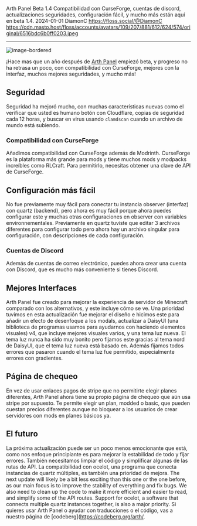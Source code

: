 Arth Panel Beta 1.4 
Compatibilidad con CurseForge, cuentas de discord, actualizaciones seguridades, configuración fácil, y mucho más están aquí en beta 1.4.
2024-01-01
DiamonC
https://floss.social/@DiamonC
https://cdn.masto.host/floss/accounts/avatars/109/207/881/612/624/574/original/6516bdc6b0ff0203.jpeg


---


![image-bordered](https://i.imgur.com/FmznZoo.png)


¡Hace mas que un año después de [Arth Panel]((https://arthmc.xyz/blog/introducing-arth-panel)) empiezó beta, y progreso no ha retrasa un poco, con compatibilidad con CurseForge, mejores con la interfaz, muchos mejores seguridades, y mucho más!


## Seguridad
Seguridad ha mejoró mucho, con muchas características nuevas como el verificar que usted es humano botón con Cloudflare, copias de seguridad cada 12 horas, y buscar en virus usando `clamdscan` cuando un archivo de mundo está subiendo.
### Compatibilidad con CurseForge
Añadimos compatibilidad con CurseForge además de Modrinth. CurseForge es la plataforma más grande para mods y tiene muchos mods y modpacks increíbles como RLCraft. Para permitirlo, necesitas obtener una clave de API de CurseForge.
## Configuración más fácil
No fue previamente muy fácil para conectar tu instancia observer (interfaz) con quartz (backend), pero ahora es muy fácil porque ahora puedes configurar este y muchas otras configuraciones en observer con variables environnementales. Previamente en quartz tuviste que editar 3 archivos diferentes para configurar todo pero ahora hay un archivo singular para configuración, con descripciones de cada configuración.
### Cuentas de Discord
Además de cuentas de correo electrónico, puedes ahora crear una cuenta con Discord, que es mucho más conveniente si tienes Discord.
## Mejores Interfaces
Arth Panel fue creado para mejorar la experiencia de servidor de Minecraft comparado con los alternativos, y este incluye cómo se ve. Una prioridad tuvimos en esta actualización fue mejorar el diseño e hicimos este para añadir un efecto de desenfoque a los modals, actualizar a DaisyUI (una biblioteca de programas usamos para ayudarnos con haciendo elementos visuales) v4, que incluye mejores visuales varios, y una tema luz nueva. El tema luz nunca ha sido muy bonito pero fijamos este gracias al tema nord de DaisyUI, que el tema luz nueva está basado en. Además fijamos todos errores que pasaron cuando el tema luz fue permitido, especialmente errores con gradientes.
## Página de chequeo




En vez de usar enlaces pagos de stripe que no permitirte elegir planes diferentes, Arth Panel ahora tiene su propio página de chequeo que aún usa stripe por supuesto. Te permite elegir un plan, modded o basic, que pueden cuestan precios diferentes aunque no bloquear a los usuarios de crear servidores con mods en planes básicos ya.
## El futuro
La próxima actualización puede ser un poco menos emocionante que está, como nos enfoque principiante es para mejorar la estabilidad de todo y fijar errores. También necesitamos limpiar el código y simplificar algunas de las rutas de API. La compatibilidad con ocelot, una programa que conecta instancias de quartz múltiples, es también una prioridad de mejora.
The next update will likely be a bit less exciting than this one or the one before, as our main focus is to improve the stability of everything and fix bugs. We also need to clean up the code to make it more efficient and easier to read, and simplify some of the API routes. Support for ocelot, a software that connects multiple quartz instances together, is also a major priority.
Si quieres usar Arth Panel o ayudar con traducciones o el código, vas a nuestro página de [codeberg](https://codeberg.org/arth/.

